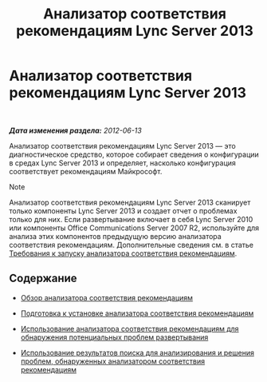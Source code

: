 ﻿---
title: Анализатор соответствия рекомендациям Lync Server 2013
TOCTitle: Анализатор соответствия рекомендациям Lync Server 2013
ms:assetid: 3124be9d-ad21-4a70-9c21-d2fc1adb3386
ms:mtpsurl: https://technet.microsoft.com/ru-ru/library/Gg558584(v=OCS.15)
ms:contentKeyID: 49309348
ms.date: 05/19/2016
mtps_version: v=OCS.15
ms.translationtype: HT
---

# Анализатор соответствия рекомендациям Lync Server 2013

 

_**Дата изменения раздела:** 2012-06-13_

Анализатор соответствия рекомендациям Lync Server 2013 — это диагностическое средство, которое собирает сведения о конфигурации в средах Lync Server 2013 и определяет, насколько конфигурация соответствует рекомендациям Майкрософт.

> [!note]  
> Анализатор соответствия рекомендациям Lync Server 2013 сканирует только компоненты Lync Server 2013 и создает отчет о проблемах только для них. Если развертывание включает в себя Lync Server 2010 или компоненты Office Communications Server 2007 R2, используйте для анализа этих компонентов предыдущую версию анализатора соответствия рекомендациям. Дополнительные сведения см. в статье <a href="lync-server-2013-requirements-for-running-best-practices-analyzer.md">Требования к запуску анализатора соответствия рекомендациям</a>.

## Содержание

  - [Обзор анализатора соответствия рекомендациям](lync-server-2013-overview-of-best-practices-analyzer.md)

  - [Подготовка к установке анализатора соответствия рекомендациям](lync-server-2013-preparing-for-and-installing-best-practices-analyzer.md)

  - [Использование анализатора соответствия рекомендациям для обнаружения потенциальных проблем развертывания](lync-server-2013-using-best-practices-analyzer-to-identify-potential-issues-in-your-deployment.md)

  - [Использование результатов поиска для анализирования и решения проблем, обнаруженных анализатором соответствия рекомендациям](lync-server-2013-using-scan-results-to-analyze-and-resolve-issues-reported-by-best-practices-analyzer.md)

